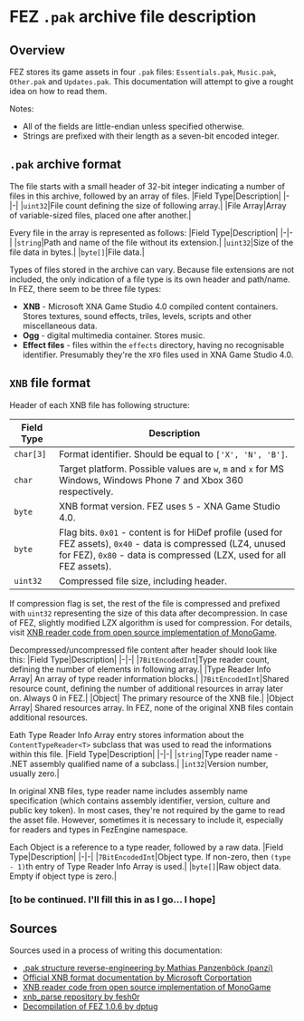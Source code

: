 # FEZ `.pak` archive file description

## Overview

FEZ stores its game assets in four `.pak` files: `Essentials.pak`, `Music.pak`, `Other.pak` and `Updates.pak`. This documentation will attempt to give a rought idea on how to read them.

Notes:

- All of the fields are little-endian unless specified otherwise.
- Strings are prefixed with their length as a seven-bit encoded integer.

## `.pak` archive format

The file starts with a small header of 32-bit integer indicating a number of files in this archive, followed by an array of files.
|Field Type|Description|
|-|-|
|`uint32`|File count defining the size of following array.|
|File Array|Array of variable-sized files, placed one after another.|

Every file in the array is represented as follows:
|Field Type|Description|
|-|-|
|`string`|Path and name of the file without its extension.|
|`uint32`|Size of the file data in bytes.|
|`byte[]`|File data.|

Types of files stored in the archive can vary. Because file extensions are not included, the only indication of a file type is its own header and path/name. In FEZ, there seem to be three file types:

- **XNB** - Microsoft XNA Game Studio 4.0 compiled content containers. Stores textures, sound effects, triles, levels, scripts and other miscellaneous data.
- **Ogg** - digital multimedia container. Stores music.
- **Effect files** - files within the `effects` directory, having no recognisable identifier. Presumably they're the `XFO` files used in XNA Game Studio 4.0.

## `XNB` file format

Header of each XNB file has following structure:

|Field Type|Description|
|-|-|
|`char[3]`|Format identifier. Should be equal to `['X', 'N', 'B']`.|
|`char`|Target platform. Possible values are `w`, `m` and `x` for MS Windows, Windows Phone 7 and Xbox 360 respectively.|
|`byte`|XNB format version. FEZ uses `5` - XNA Game Studio 4.0.|
|`byte`|Flag bits. `0x01` - content is for HiDef profile (used for FEZ assets), `0x40` - data is compressed (LZ4, unused for FEZ), `0x80` - data is compressed (LZX, used for all FEZ assets).|
|`uint32`|Compressed file size, including header.|

If compression flag is set, the rest of the file is compressed and prefixed with `uint32` representing the size of this data after decompression. In case of FEZ, slightly modified LZX algorithm is used for compression. For details, visit [XNB reader code from open source implementation of MonoGame](https://github.com/labnation/MonoGame/blob/d270be3e800a3955886e817cdd06133743a7e043/MonoGame.Framework/Content/ContentManager.cs#L405).

Decompressed/uncompressed file content after header should look like this:
|Field Type|Description|
|-|-|
|`7BitEncodedInt`|Type reader count, defining the number of elements in following array.|
|Type Reader Info Array| An array of type reader information blocks.|
|`7BitEncodedInt`|Shared resource count, defining the number of additional resources in array later on. Always 0 in FEZ.|
|Object| The primary resource of the XNB file.|
|Object Array| Shared resources array. In FEZ, none of the original XNB files contain additional resources.

Eath Type Reader Info Array entry stores information about the `ContentTypeReader<T>` subclass that was used to read the informations within this file.
|Field Type|Description|
|-|-|
|`string`|Type reader name - .NET assembly qualified name of a subclass.|
|`int32`|Version number, usually zero.|

In original XNB files, type reader name includes assembly name specification (which contains assembly identifier, version, culture and public key token). In most cases, they're not required by the game to read the asset file.
However, sometimes it is necessary to include it, especially for readers and types in FezEngine namespace.

Each Object is a reference to a type reader, followed by a raw data.
|Field Type|Description|
|-|-|
|`7BitEncodedInt`|Object type. If non-zero, then `(type - 1)`th entry of Type Reader Info Array is used.|
|`byte[]`|Raw object data. Empty if object type is zero.|

### **[to be continued. I'll fill this in as I go... I hope]**

## Sources
Sources used in a process of writing this documentation:

- [.pak structure reverse-engineering by Mathias Panzenböck (panzi)](http://hackworthy.blogspot.com/2017/08/reverse-engineering-simple-game-archive.html)
- [Official XNB format documentation by Microsoft Corportation](https://docplayer.net/49383763-Microsoft-xna-game-studio-4-0-compiled-xnb-content-format.html)
- [XNB reader code from open source implementation of MonoGame](https://github.com/labnation/MonoGame/blob/d270be3e800a3955886e817cdd06133743a7e043/MonoGame.Framework/Content/ContentManager.cs#L405)
- [xnb_parse repository by fesh0r](https://github.com/fesh0r/xnb_parse/)
- [Decompilation of FEZ 1.0.6 by dptug](https://github.com/dptug/FEZ)
